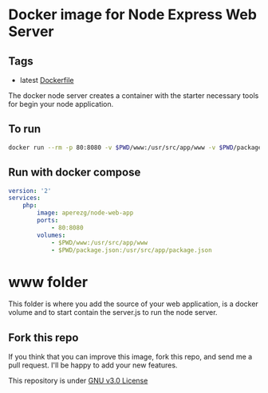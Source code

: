 # Docker image for Node Express Web Server

## Tags

* latest [Dockerfile](https://github.com/aperezg/docker-node-web-app/blob/master/Dockerfile)

The docker node server creates a container with the starter necessary tools for begin your node application.

## To run

```sh
docker run --rm -p 80:8080 -v $PWD/www:/usr/src/app/www -v $PWD/package.json:/usr/src/app/package.json aperezg/node-web-app:latest
```

## Run with docker compose
```yml
version: '2'
services:
    php:
        image: aperezg/node-web-app
        ports:
            - 80:8080
        volumes:
            - $PWD/www:/usr/src/app/www
            - $PWD/package.json:/usr/src/app/package.json
```

# www folder #
This folder is where you add the source of your web application, is a docker volume and to start
contain the server.js to run the node server.

## Fork this repo

If you think that you can improve this image, fork this repo, and send me a pull request. I'll be happy to add your new features.

This repository is under [GNU v3.0 License](https://github.com/aperezg/docker-node-web-app/blob/master/LICENSE) 